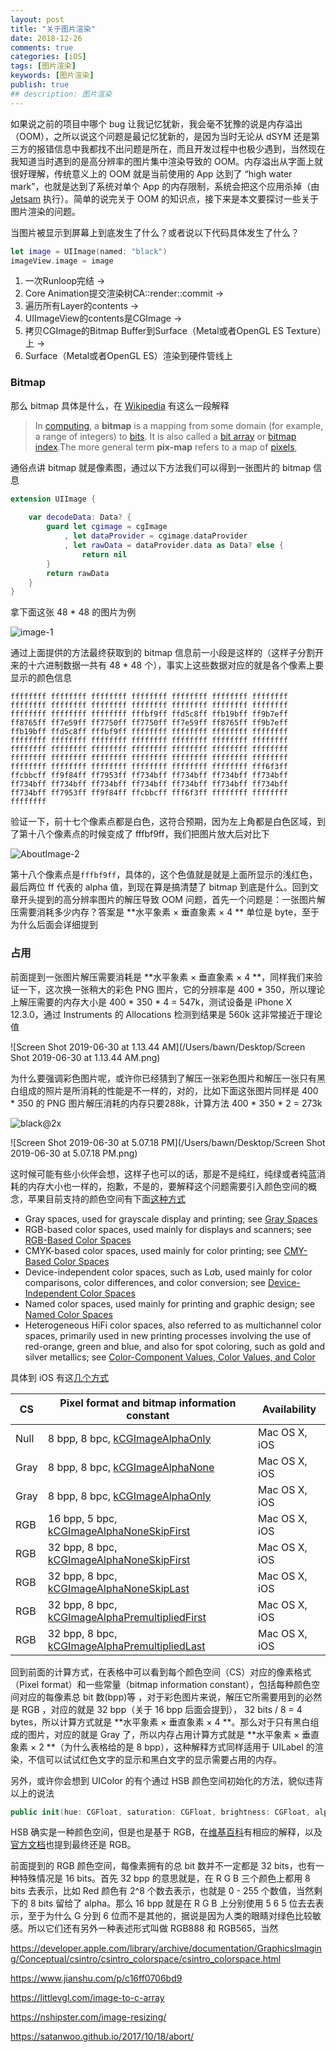 ```yaml
---
layout: post
title: "关于图片渲染"
date: 2018-12-26
comments: true
categories: [iOS]
tags: [图片渲染]
keywords: [图片渲染]
publish: true
## description: 图片渲染
---
```


如果说之前的项目中哪个 bug 让我记忆犹新，我会毫不犹豫的说是内存溢出（OOM），之所以说这个问题是最记忆犹新的，是因为当时无论从 dSYM 还是第三方的报错信息中我都找不出问题是所在，而且开发过程中也极少遇到，当然现在我知道当时遇到的是高分辨率的图片集中渲染导致的 OOM。内存溢出从字面上就很好理解，传统意义上的 OOM 就是当前使用的 App 达到了 “high water mark”，也就是达到了系统对单个 App 的内存限制，系统会把这个应用杀掉（由 [Jetsam](https://medium.com/@davion/ios-daemon-journey-e8c1b26e11e1) 执行）。简单的说完关于 OOM 的知识点，接下来是本文要探讨一些关于图片渲染的问题。

当图片被显示到屏幕上到底发生了什么？或者说以下代码具体发生了什么？

```swift
let image = UIImage(named: "black")
imageView.image = image
```



1. 一次Runloop完结 ->
2. Core Animation提交渲染树CA::render::commit ->
3. 遍历所有Layer的contents ->
4. UIImageView的contents是CGImage ->
5. 拷贝CGImage的Bitmap Buffer到Surface（Metal或者OpenGL ES Texture）上 ->
6. Surface（Metal或者OpenGL ES）渲染到硬件管线上



### Bitmap

那么 bitmap 具体是什么，在 [Wikipedia](https://en.wikipedia.org/wiki/Bitmap) 有这么一段解释

>In [computing](https://en.wikipedia.org/wiki/Computing), a **bitmap** is a mapping from some domain (for example, a range of integers) to [bits](https://en.wikipedia.org/wiki/Bit). It is also called a [bit array](https://en.wikipedia.org/wiki/Bit_array) or [bitmap index](https://en.wikipedia.org/wiki/Bitmap_index).The more general term **pix-map** refers to a map of [pixels](https://en.wikipedia.org/wiki/Pixel), 

通俗点讲 bitmap 就是像素图，通过以下方法我们可以得到一张图片的 bitmap 信息

```swift
extension UIImage {
    
    var decodeData: Data? {
        guard let cgimage = cgImage
            , let dataProvider = cgimage.dataProvider
            , let rawData = dataProvider.data as Data? else {
                return nil
        }
        return rawData
    }
}
```

拿下面这张 48 * 48 的图片为例

![image-1](http://lc.yardwill.top/AboutImage-1.png)



通过上面提供的方法最终获取到的 bitmap 信息前一小段是这样的（这样子分割开来的十六进制数据一共有 48 * 48 个），事实上这些数据对应的就是各个像素上要显示的颜色信息

```
ffffffff ffffffff ffffffff ffffffff ffffffff ffffffff ffffffff ffffffff ffffffff ffffffff ffffffff ffffffff ffffffff ffffffff ffffffff ffffffff ffffffff fffbf9ff ffd5c8ff ffb19bff ff9b7eff ff8765ff ff7e59ff ff7750ff ff7750ff ff7e59ff ff8765ff ff9b7eff ffb19bff ffd5c8ff fffbf9ff ffffffff ffffffff ffffffff ffffffff ffffffff ffffffff ffffffff ffffffff ffffffff ffffffff ffffffff ffffffff ffffffff ffffffff ffffffff ffffffff ffffffff ffffffff ffffffff ffffffff ffffffff ffffffff ffffffff ffffffff ffffffff ffffffff ffffffff ffffffff ffffffff ffffffff ffffffff fff6f3ff ffcbbcff ff9f84ff ff7953ff ff734bff ff734bff ff734bff ff734bff ff734bff ff734bff ff734bff ff734bff ff734bff ff734bff ff734bff ff734bff ff7953ff ff9f84ff ffcbbcff fff6f3ff ffffffff ffffffff ffffffff
```

验证一下，前十七个像素点都是白色，这符合预期，因为左上角都是白色区域，到了第十八个像素点的时候变成了 fffbf9ff，我们把图片放大后对比下



![AboutImage-2](http://lc.yardwill.top/AboutImage-2.png)



第十八个像素点是`fffbf9ff`，具体的，这个色值就是就是上面所显示的浅红色，最后两位 ff 代表的 alpha 值，到现在算是搞清楚了 bitmap 到底是什么。回到文章开头提到的高分辨率图片的解压导致 OOM 问题，首先一个问题是：一张图片解压需要消耗多少内存？答案是 **水平象素 × 垂直象素 × 4 ** 单位是 byte，至于为什么后面会详细提到



### 占用

前面提到一张图片解压需要消耗是 **水平象素 × 垂直象素 × 4 **，同样我们来验证一下，这次换一张稍大的彩色 PNG 图片，它的分辨率是 400 * 350，所以理论上解压需要的内存大小是 400 * 350 * 4 = 547k，测试设备是 iPhone X 12.3.0，通过 Instruments 的 Allocations 检测到结果是 560k 这非常接近于理论值



![Screen Shot 2019-06-30 at 1.13.44 AM](/Users/bawn/Desktop/Screen Shot 2019-06-30 at 1.13.44 AM.png)



为什么要强调彩色图片呢，或许你已经猜到了解压一张彩色图片和解压一张只有黑白组成的照片是所消耗的性能是不一样的，对的，比如下面这张图片同样是 400 * 350 的 PNG 图片解压消耗的内存只要288k，计算方法 400 * 350 * 2 = 273k

![black@2x](/Users/bawn/Desktop/black@2x.png)

![Screen Shot 2019-06-30 at 5.07.18 PM](/Users/bawn/Desktop/Screen Shot 2019-06-30 at 5.07.18 PM.png)

这时候可能有些小伙伴会想，这样子也可以的话，那是不是纯红，纯绿或者纯蓝消耗的内存大小也一样的，抱歉，不是的，要解释这个问题需要引入颜色空间的概念，苹果目前支持的颜色空间有下面[这种方式](https://developer.apple.com/library/archive/documentation/GraphicsImaging/Conceptual/csintro/csintro_colorspace/csintro_colorspace.html)

- Gray spaces, used for grayscale display and printing; see [Gray Spaces](https://developer.apple.com/library/archive/documentation/GraphicsImaging/Conceptual/csintro/csintro_colorspace/csintro_colorspace.html#//apple_ref/doc/uid/TP30001148-CH222-BCICIEED)
- RGB-based color spaces, used mainly for displays and scanners; see [RGB-Based Color Spaces](https://developer.apple.com/library/archive/documentation/GraphicsImaging/Conceptual/csintro/csintro_colorspace/csintro_colorspace.html#//apple_ref/doc/uid/TP30001148-CH222-BCIFIGHI)
- CMYK-based color spaces, used mainly for color printing; see [CMY-Based Color Spaces](https://developer.apple.com/library/archive/documentation/GraphicsImaging/Conceptual/csintro/csintro_colorspace/csintro_colorspace.html#//apple_ref/doc/uid/TP30001148-CH222-BCIDBFBB)
- Device-independent color spaces, such as L*a*b, used mainly for color comparisons, color differences, and color conversion; see [Device-Independent Color Spaces](https://developer.apple.com/library/archive/documentation/GraphicsImaging/Conceptual/csintro/csintro_colorspace/csintro_colorspace.html#//apple_ref/doc/uid/TP30001148-CH222-BCIGHHEJ)
- Named color spaces, used mainly for printing and graphic design; see [Named Color Spaces](https://developer.apple.com/library/archive/documentation/GraphicsImaging/Conceptual/csintro/csintro_colorspace/csintro_colorspace.html#//apple_ref/doc/uid/TP30001148-CH222-BCIHEFEH)
- Heterogeneous HiFi color spaces, also referred to as multichannel color spaces, primarily used in new printing processes involving the use of red-orange, green and blue, and also for spot coloring, such as gold and silver metallics; see [Color-Component Values, Color Values, and Color](https://developer.apple.com/library/archive/documentation/GraphicsImaging/Conceptual/csintro/csintro_colorspace/csintro_colorspace.html#//apple_ref/doc/uid/TP30001148-CH222-BABHGDIB)

具体到 iOS 有这[几个方式](https://developer.apple.com/library/archive/documentation/GraphicsImaging/Conceptual/drawingwithquartz2d/dq_context/dq_context.html#//apple_ref/doc/uid/TP30001066-CH203-BCIBHHBB)

| CS   | **Pixel format and bitmap information constant**             | Availability  |
| ---- | ------------------------------------------------------------ | ------------- |
| Null | 8 bpp, 8 bpc, [kCGImageAlphaOnly](https://developer.apple.com/documentation/coregraphics/cgimagealphainfo/kcgimagealphaonly) | Mac OS X, iOS |
| Gray | 8 bpp, 8 bpc, [kCGImageAlphaNone](https://developer.apple.com/documentation/coregraphics/cgimagealphainfo/kcgimagealphanone) | Mac OS X, iOS |
| Gray | 8 bpp, 8 bpc, [kCGImageAlphaOnly](https://developer.apple.com/documentation/coregraphics/cgimagealphainfo/kcgimagealphaonly) | Mac OS X, iOS |
| RGB  | 16 bpp, 5 bpc, [kCGImageAlphaNoneSkipFirst](https://developer.apple.com/documentation/coregraphics/cgimagealphainfo/noneskipfirst) | Mac OS X, iOS |
| RGB  | 32 bpp, 8 bpc, [kCGImageAlphaNoneSkipFirst](https://developer.apple.com/documentation/coregraphics/cgimagealphainfo/noneskipfirst) | Mac OS X, iOS |
| RGB  | 32 bpp, 8 bpc,  [kCGImageAlphaNoneSkipLast](https://developer.apple.com/documentation/coregraphics/cgimagealphainfo/kcgimagealphanoneskiplast) | Mac OS X, iOS |
| RGB  | 32 bpp, 8 bpc,  [kCGImageAlphaPremultipliedFirst](https://developer.apple.com/documentation/coregraphics/cgimagealphainfo/kcgimagealphapremultipliedfirst) | Mac OS X, iOS |
| RGB  | 32 bpp, 8 bpc,  [kCGImageAlphaPremultipliedLast](https://developer.apple.com/documentation/coregraphics/cgimagealphainfo/kcgimagealphapremultipliedlast) | Mac OS X, iOS |

回到前面的计算方式，在表格中可以看到每个颜色空间（CS）对应的像素格式（Pixel format）和一些常量（bitmap information constant），包括每种颜色空间对应的每像素总 bit 数(bpp)等 ，对于彩色图片来说，解压它所需要用到的必然是 RGB ，对应的就是 32 bpp（关于 16 bpp 后面会提到）， 32 bits / 8 = 4 bytes，所以计算方式就是 **水平象素 × 垂直象素 × 4 **。那么对于只有黑白组成的图片，对应的就是 Gray 了，所以内存占用计算方式就是 **水平象素 × 垂直象素 × 2 **（为什么表格给的是 8 bpp），这种解释方式同样适用于 UILabel 的渲染，不信可以试试红色文字的显示和黑白文字的显示需要占用的内存。

另外，或许你会想到 UIColor 的有个通过 HSB 颜色空间初始化的方法，貌似违背以上的说法

```swift
public init(hue: CGFloat, saturation: CGFloat, brightness: CGFloat, alpha: CGFloat)
```

HSB 确实是一种颜色空间，但是也是基于 RGB，在[维基百科](https://en.wikipedia.org/wiki/Color_space#Generic)有相应的解释，以及[官方文档](https://developer.apple.com/documentation/uikit/uicolor/1621931-init)也提到最终还是 RGB。



前面提到的 RGB 颜色空间，每像素拥有的总 bit 数并不一定都是 32 bits，也有一种特殊情况是 16 bits。首先 32 bpp 的意思就是，在 R G B 三个颜色上都用 8 bits 去表示，比如 Red 颜色有 2^8 个数去表示，也就是 0 - 255 个数值，当然剩下的 8 bits 留给了 alpha。那么 16 bpp 就是在 R G B 上分别使用 5 6 5 位去去表示，至于为什么 G 分到 6 位而不是其他的，据说是因为人类的眼睛对绿色比较敏感。所以它们还有另外一种表述形式叫做 RGB888 和 RGB565，当然





https://developer.apple.com/library/archive/documentation/GraphicsImaging/Conceptual/csintro/csintro_colorspace/csintro_colorspace.html

https://www.jianshu.com/p/c16ff0706bd9

https://littlevgl.com/image-to-c-array

https://nshipster.com/image-resizing/

https://satanwoo.github.io/2017/10/18/abort/

